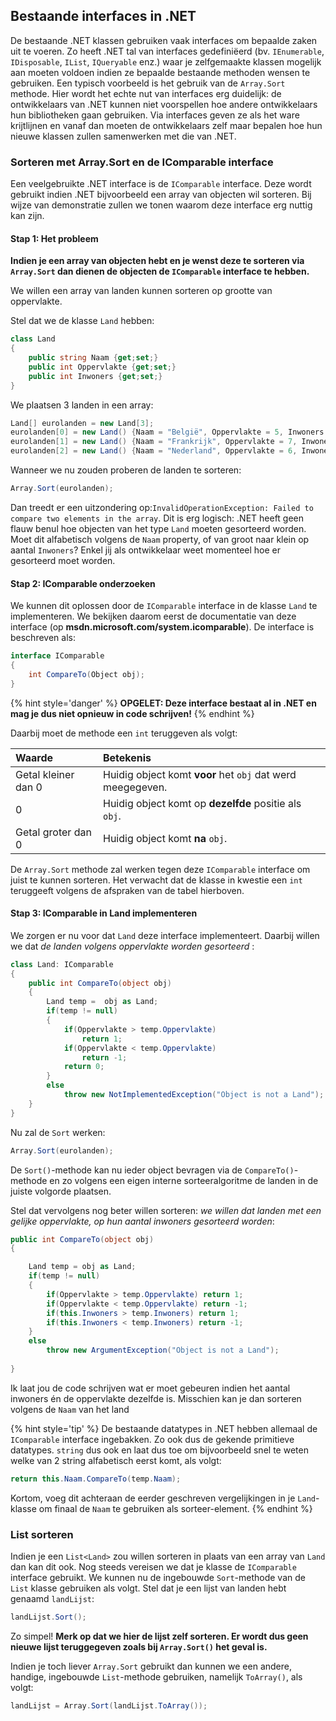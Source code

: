 ## Bestaande interfaces in .NET

De bestaande .NET klassen gebruiken vaak interfaces om bepaalde zaken uit te voeren. Zo heeft .NET tal van interfaces gedefiniëerd (bv. ``IEnumerable``, ``IDisposable``, ``IList``, ``IQueryable`` enz.) waar je zelfgemaakte klassen mogelijk aan moeten voldoen indien ze bepaalde bestaande methoden wensen te gebruiken. Een typisch voorbeeld is het gebruik van de ``Array.Sort`` methode. Hier wordt het echte nut van interfaces erg duidelijk: de ontwikkelaars van .NET kunnen niet voorspellen hoe andere ontwikkelaars hun bibliotheken gaan gebruiken. Via interfaces geven ze als het ware krijtlijnen en vanaf dan moeten de ontwikkelaars zelf maar bepalen hoe hun nieuwe klassen zullen samenwerken met die van .NET.


### Sorteren met Array.Sort en de IComparable interface

Een veelgebruikte .NET interface is de ``IComparable`` interface. Deze wordt gebruikt indien .NET bijvoorbeeld een array van objecten wil sorteren. Bij wijze van demonstratie zullen we tonen waarom deze interface erg nuttig kan zijn. 

#### Stap 1: Het probleem

**Indien je een array van objecten hebt en je wenst deze te sorteren via ``Array.Sort`` dan dienen de objecten de ``IComparable`` interface te hebben.**

We willen een array van landen kunnen sorteren op grootte van oppervlakte.

Stel dat we de klasse ``Land`` hebben:
```csharp
class Land
{
    public string Naam {get;set;}
    public int Oppervlakte {get;set;}
    public int Inwoners {get;set;}
}
```
We plaatsen 3 landen in een array:

```csharp
Land[] eurolanden = new Land[3];
eurolanden[0] = new Land() {Naam = "België", Oppervlakte = 5, Inwoners = 2000};
eurolanden[1] = new Land() {Naam = "Frankrijk", Oppervlakte = 7, Inwoners = 2500};
eurolanden[2] = new Land() {Naam = "Nederland", Oppervlakte = 6, Inwoners = 1800};
```
Wanneer we nu zouden proberen de landen te sorteren:


```csharp
Array.Sort(eurolanden);
```
Dan treedt er een uitzondering op:``InvalidOperationException: Failed to compare two elements in the array``. Dit is erg logisch: .NET heeft geen flauw benul hoe objecten van het type ``Land`` moeten gesorteerd worden. Moet dit alfabetisch volgens de ``Naam`` property, of van groot naar klein op aantal ``Inwoners``? Enkel jij als ontwikkelaar weet momenteel hoe er gesorteerd moet worden. 

#### Stap 2: IComparable onderzoeken
We kunnen dit oplossen door de ``IComparable`` interface in de klasse ``Land`` te implementeren. We bekijken daarom eerst de documentatie van deze interface (op **msdn.microsoft.com/system.icomparable**). De interface is beschreven als:

```csharp
interface IComparable
{
    int CompareTo(Object obj);
}
```

{% hint style='danger' %}
**OPGELET: Deze interface bestaat al in .NET en mag je dus niet opnieuw in code schrijven!**
{% endhint %}



Daarbij moet de methode een ``int`` teruggeven als volgt:

| Waarde        | Betekenis           |
|:------------- |:-------------|
| Getal kleiner dan 0      | Huidig object komt **voor** het ``obj`` dat werd meegegeven. |
|  0      | Huidig object komt op **dezelfde** positie als ``obj``. |
| Getal groter dan 0      | Huidig object komt **na** ``obj``. |

De ``Array.Sort`` methode zal werken tegen deze ``IComparable`` interface om juist te kunnen sorteren. Het verwacht dat de klasse in kwestie een ``int`` teruggeeft volgens de afspraken van de tabel hierboven. 

#### Stap 3: IComparable in Land implementeren

We zorgen er nu voor dat ``Land`` deze interface implementeert. Daarbij willen we dat *de landen volgens oppervlakte worden gesorteerd* :
```csharp
class Land: IComparable
{
    public int CompareTo(object obj)
    {
        Land temp =  obj as Land;
        if(temp != null)
        {  
            if(Oppervlakte > temp.Oppervlakte) 
                return 1;
            if(Oppervlakte < temp.Oppervlakte) 
                return -1;
            return 0;
        }
        else
            throw new NotImplementedException("Object is not a Land"); 
    }
}
```

Nu zal de ``Sort`` werken:


```csharp
Array.Sort(eurolanden);
```

De ``Sort()``-methode kan nu ieder object bevragen via de ``CompareTo()``-methode en zo volgens een eigen interne sorteeralgoritme de landen in de juiste volgorde plaatsen. 

Stel dat vervolgens nog beter willen sorteren: *we willen dat landen met een gelijke oppervlakte, op hun aantal inwoners gesorteerd worden*:

```csharp
public int CompareTo(object obj)
{

    Land temp = obj as Land;
    if(temp != null)
    { 
        if(Oppervlakte > temp.Oppervlakte) return 1;
        if(Oppervlakte < temp.Oppervlakte) return -1;
        if(this.Inwoners > temp.Inwoners) return 1;
        if(this.Inwoners < temp.Inwoners) return -1;
    }
    else
        throw new ArgumentException("Object is not a Land"); 
    
}
```

Ik laat jou de code schrijven wat er moet gebeuren indien het aantal inwoners én de oppervlakte dezelfde is. Misschien kan je dan sorteren volgens de ``Naam`` van het land

{% hint style='tip' %}
De bestaande datatypes in .NET hebben allemaal de ``IComparable`` interface ingebakken. Zo ook dus de gekende primitieve datatypes. ``string`` dus ook en laat dus toe om bijvoorbeeld snel te weten welke van 2 string alfabetisch eerst komt, als volgt:


```csharp
return this.Naam.CompareTo(temp.Naam);
```

Kortom, voeg dit achteraan de eerder geschreven vergelijkingen in je ``Land``-klasse om finaal de ``Naam`` te gebruiken als sorteer-element.
{% endhint %}



### List sorteren

Indien je een ``List<Land>`` zou willen sorteren in plaats van een array van ``Land`` dan kan dit ook. Nog steeds vereisen we dat je klasse de ``IComparable`` interface gebruikt.  We kunnen nu de ingebouwde ``Sort``-methode van de ``List`` klasse gebruiken als volgt. Stel dat je een lijst van landen hebt genaamd ``landLijst``:

```csharp
landLijst.Sort();
```

Zo simpel! **Merk op dat we hier de lijst zelf sorteren. Er wordt dus geen nieuwe lijst teruggegeven zoals bij ``Array.Sort()`` het geval is.**

Indien je toch liever ``Array.Sort`` gebruikt dan kunnen we een andere, handige, ingebouwde ``List``-methode gebruiken, namelijk ``ToArray()``, als volgt:

```csharp
landLijst = Array.Sort(landLijst.ToArray());
```



